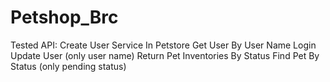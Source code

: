 # Petshop_Brc
Tested API:
Create User Service In Petstore
Get User By User Name
Login
Update User (only user name)
Return Pet Inventories By Status
Find Pet By Status (only pending status)
